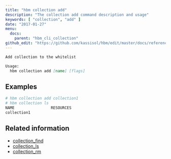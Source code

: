 ```yaml
---
title: "hbm collection add"
description: "The collection add command description and usage"
keywords: [ "collection", "add" ]
date: "2017-01-27"
menu:
  docs:
    parent: "hbm_cli_collection"
github_edit: "https://github.com/kassisol/hbm/edit/master/docs/reference/commandline/collection_add.md"
---
```


```markdown
Add collection to the whitelist

Usage:
  hbm collection add [name] [flags]
```

## Examples

```bash
# hbm collection add collection1
# hbm collection ls
NAME                RESOURCES
collection1
```

## Related information

* [collection_find](collection_find.md)
* [collection_ls](collection_ls.md)
* [collection_rm](collection_rm.md)
